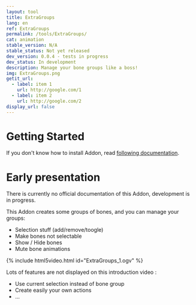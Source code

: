 ```yaml
---
layout: tool
title: ExtraGroups
lang: en
ref: ExtraGroups
permalink: /tools/ExtraGroups/
cat: animation
stable_version: N/A
stable_status: Not yet released
dev_version: 0.0.4 - tests in progress
dev_status: In development
description: Manage your bone groups like a boss!
img: ExtraGroups.png
getit_url:
  - label: item 1
    url: http://google.com/1
  - label: item 2
    url: http://google.com/2
display_url: false
---
```


# Getting Started
If you don't know how to install Addon, read [following documentation]({{site.base_url}}/AddonInstallation/).  

# Early presentation  
There is currently no official documentation of this Addon, development is in progress.  

This Addon creates some groups of bones, and you can manage your groups:  

* Selection stuff (add/remove/toogle)  
* Make bones not selectable  
* Show / Hide bones  
* Mute bone animations  

{% include html5video.html id="ExtraGroups_1.ogv" %}

Lots of features are not displayed on this introduction video :  

* Use current selection instead of bone group  
* Create easily your own actions  
* ...  

